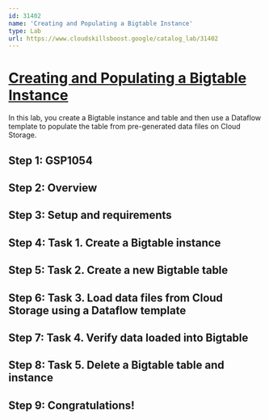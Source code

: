 ```yaml
---
id: 31402
name: 'Creating and Populating a Bigtable Instance'
type: Lab
url: https://www.cloudskillsboost.google/catalog_lab/31402
---
```


# [Creating and Populating a Bigtable Instance](https://www.cloudskillsboost.google/catalog_lab/31402)

In this lab, you create a Bigtable instance and table and then use a Dataflow template to populate the table from pre-generated data files on Cloud Storage.

## Step 1: GSP1054

## Step 2: Overview

## Step 3: Setup and requirements

## Step 4: Task 1. Create a Bigtable instance

## Step 5: Task 2. Create a new Bigtable table

## Step 6: Task 3. Load data files from Cloud Storage using a Dataflow template

## Step 7: Task 4. Verify data loaded into Bigtable

## Step 8: Task 5. Delete a Bigtable table and instance

## Step 9: Congratulations!
